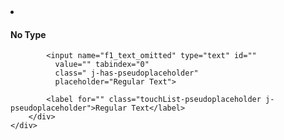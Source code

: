 <!-- HTML example -->
<li class="touchList-item touchList-item--input j-has-pseudoplaceholder" id="" >
    <div class="ffbox ffbox--touchList-input">
        <label class="ffbox-fix" for="">
            <h4 class="touchList-label touchList-label--input">No Type</h4>
        </label>
        <div class="ffbox-flex">

            <input name="f1_text_omitted" type="text" id=""
              value="" tabindex="0"
              class=" j-has-pseudoplaceholder"
              placeholder="Regular Text">

            <label for="" class="touchList-pseudoplaceholder j-pseudoplaceholder">Regular Text</label>
        </div>
    </div>
</li>


